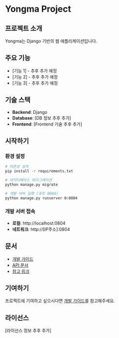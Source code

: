 # Yongma Project

## 프로젝트 소개

Yongma는 Django 기반의 웹 애플리케이션입니다.

## 주요 기능

- [기능 1] - 추후 추가 예정
- [기능 2] - 추후 추가 예정
- [기능 3] - 추후 추가 예정

## 기술 스택

- **Backend**: Django
- **Database**: [DB 정보 추후 추가]
- **Frontend**: [Frontend 기술 추후 추가]

## 시작하기

### 환경 설정

```bash
# 의존성 설치
pip install -r requirements.txt

# 데이터베이스 마이그레이션
python manage.py migrate

# 개발 서버 실행 (포트 0804)
python manage.py runserver 0:0804
```

### 개발 서버 접속
- **로컬**: http://localhost:0804
- **네트워크**: http://[IP주소]:0804

## 문서

- [개발 가이드](docs/DEVELOPMENT_GUIDE.md)
- [API 문서](docs/API.md)
- [참고 링크](docs/REFERENCES.md)

## 기여하기

프로젝트에 기여하고 싶으시다면 [개발 가이드](docs/DEVELOPMENT_GUIDE.md)를 참고해주세요.

## 라이선스

[라이선스 정보 추후 추가]
